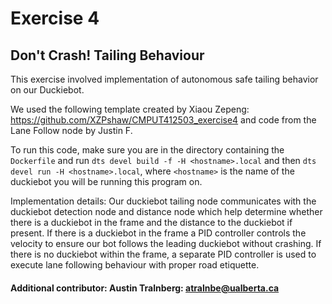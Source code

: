 # Exercise 4
## Don't Crash! Tailing Behaviour
This exercise involved implementation of autonomous safe tailing behavior on our Duckiebot.

We used the following template created by Xiaou Zepeng: https://github.com/XZPshaw/CMPUT412503_exercise4 and code from the Lane Follow node by Justin F.

To run this code, make sure you are in the directory containing the `Dockerfile` and run `dts devel build -f -H <hostname>.local` and then `dts devel run -H <hostname>.local`, where `<hostname>` is the name of the duckiebot you will be running this program on.

Implementation details:
Our duckiebot tailing node communicates with the duckiebot detection node and distance node which help determine whether there is a duckiebot in the frame and the distance to the duckiebot if present. If there is a duckiebot in the frame a PID controller controls the velocity to ensure our bot follows the leading duckiebot without crashing. 
If there is no duckiebot within the frame, a separate PID controller is used to execute lane following behaviour with proper road etiquette.
#### Additional contributor: Austin Tralnberg: atralnbe@ualberta.ca
